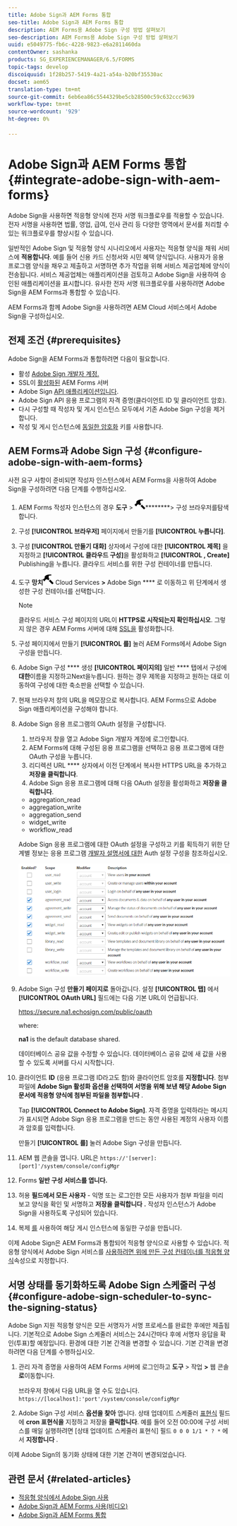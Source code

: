 ```yaml
---
title: Adobe Sign과 AEM Forms 통합
seo-title: Adobe Sign과 AEM Forms 통합
description: AEM Forms용 Adobe Sign 구성 방법 살펴보기
seo-description: AEM Forms용 Adobe Sign 구성 방법 살펴보기
uuid: e5049775-fb6c-4228-9823-e6a2811460da
contentOwner: sashanka
products: SG_EXPERIENCEMANAGER/6.5/FORMS
topic-tags: develop
discoiquuid: 1f28b257-5419-4a21-a54a-b20bf35530ac
docset: aem65
translation-type: tm+mt
source-git-commit: 6eb6ea86c5544329be5cb28500c59c632ccc9639
workflow-type: tm+mt
source-wordcount: '929'
ht-degree: 0%

---
```



# Adobe Sign과 AEM Forms 통합{#integrate-adobe-sign-with-aem-forms}

Adobe Sign을 사용하면 적응형 양식에 전자 서명 워크플로우를 적용할 수 있습니다. 전자 서명을 사용하면 법률, 영업, 급여, 인사 관리 등 다양한 영역에서 문서를 처리할 수 있는 워크플로우를 향상시킬 수 있습니다.

일반적인 Adobe Sign 및 적응형 양식 시나리오에서 사용자는 적응형 양식을 채워 서비스에 **적용합니다**. 예를 들어 신용 카드 신청서와 시민 혜택 양식입니다. 사용자가 응용 프로그램 양식을 채우고 제출하고 서명하면 추가 작업을 위해 서비스 제공업체에 양식이 전송됩니다. 서비스 제공업체는 애플리케이션을 검토하고 Adobe Sign을 사용하여 승인된 애플리케이션을 표시합니다. 유사한 전자 서명 워크플로우를 사용하려면 Adobe Sign을 AEM Forms과 통합할 수 있습니다.

AEM Forms과 함께 Adobe Sign을 사용하려면 AEM Cloud 서비스에서 Adobe Sign을 구성하십시오.

## 전제 조건 {#prerequisites}

Adobe Sign을 AEM Forms과 통합하려면 다음이 필요합니다.

* 활성 [Adobe Sign 개발자 계정.](https://acrobat.adobe.com/us/en/why-adobe/developer-form.html)
* SSL이 [활성화된](/help/sites-administering/ssl-by-default.md) AEM Forms 서버
* Adobe Sign [API 애플리케이션입니다](https://www.adobe.io/apis/documentcloud/sign/docs.html#!adobedocs/adobe-sign/master/gstarted/create_app.md).
* Adobe Sign API 응용 프로그램의 자격 증명(클라이언트 ID 및 클라이언트 암호).
* 다시 구성할 때 작성자 및 게시 인스턴스 모두에서 기존 Adobe Sign 구성을 제거합니다.
* 작성 및 게시 인스턴스에 [동일한 암호화](/help/sites-administering/security-checklist.md#make-sure-you-properly-replicate-encryption-keys-when-needed) 키를 사용합니다.

## AEM Forms과 Adobe Sign 구성 {#configure-adobe-sign-with-aem-forms}

사전 요구 사항이 준비되면 작성자 인스턴스에서 AEM Forms을 사용하여 Adobe Sign을 구성하려면 다음 단계를 수행하십시오.

1. AEM Forms 작성자 인스턴스의 경우 **도구** > ![일반](assets/hammer.png)********> 구성 브라우저를탐색합니다.
1. 구성 **[!UICONTROL 브라우저]** 페이지에서 만들기를 **[!UICONTROL 누릅니다]**.
1. 구성 **[!UICONTROL 만들기 대화]** 상자에서 구성에 대한 **[!UICONTROL 제목]** 을 지정하고 **[!UICONTROL 클라우드 구성]**&#x200B;을 활성화하고 **[!UICONTROL , Create]** Publishing을 누릅니다. 클라우드 서비스를 위한 구성 컨테이너를 만듭니다.
1. 도구 **망치**![>](assets/hammer.png) Cloud Services **>** Adobe Sign **** 로 이동하고 위 단계에서 생성한 구성 컨테이너를 선택합니다.

   >[!NOTE]
   >
   >클라우드 서비스 구성 페이지의 URL이 **HTTPS로 시작되는지 확인하십시오**. 그렇지 않은 경우 AEM Forms 서버에 대해 [SSL을](/help/sites-administering/ssl-by-default.md) 활성화합니다.

1. 구성 페이지에서 만들기 **[!UICONTROL 를]** 눌러 AEM Forms에서 Adobe Sign 구성을 만듭니다.
1. Adobe Sign 구성 **** 생성 **[!UICONTROL 페이지의]** 일반 **** 탭에서 구성에 **대한**&#x200B;이름을 지정하고Next을누릅니다. 원하는 경우 제목을 지정하고 원하는 대로 이동하여 구성에 대한 축소판을 선택할 수 있습니다.

1. 현재 브라우저 창의 URL을 메모장으로 복사합니다. AEM Forms으로 Adobe Sign 애플리케이션을 구성해야 합니다.

1. Adobe Sign 응용 프로그램의 OAuth 설정을 구성합니다.

   1. 브라우저 창을 열고 Adobe Sign 개발자 계정에 로그인합니다.
   1. AEM Forms에 대해 구성된 응용 프로그램을 선택하고 응용 프로그램에 대한 OAuth 구성을 누릅니다.
   1. 리디렉션 URL **** 상자에서 이전 단계에서 복사한 HTTPS URL을 추가하고 **저장을 클릭합니다**.
   1. Adobe Sign 응용 프로그램에 대해 다음 OAuth 설정을 활성화하고 **저장을 클릭합니다**.
   * aggregation_read
   * aggregation_write
   * aggregation_send
   * widget_write
   * workflow_read

   Adobe Sign 응용 프로그램에 대한 OAuth 설정을 구성하고 키를 획득하기 위한 단계별 정보는 응용 프로그램 [개발자 설명서에 대한](https://www.adobe.io/apis/documentcloud/sign/docs.html#!adobedocs/adobe-sign/master/gstarted/configure_oauth.md) Auth 설정 구성을 참조하십시오.

   ![OAuth 구성](assets/oauthconfig_new.png)

1. Adobe Sign 구성 **만들기 페이지로** 돌아갑니다. 설정 **[!UICONTROL 탭]** 에서 **[!UICONTROL OAuth URL]** 필드에는 다음 기본 URL이 언급됩니다.

   https://secure.na1.echosign.com/public/oauth

   where:

   **na1** is the default database shared.

   데이터베이스 공유 값을 수정할 수 있습니다. 데이터베이스 공유 값에 새 값을 사용할 수 있도록 서버를 다시 시작합니다.

1. 클라이언트 **ID** (응용 프로그램 ID라고도 함)와 클라이언트 암호를 **지정합니다**. 첨부 파일에 **Adobe Sign 활성화 옵션을 선택하여 서명을 위해 보낸 해당 Adobe Sign 문서에 적응형 양식에 첨부된 파일을 첨부합니다** .

   Tap **[!UICONTROL Connect to Adobe Sign]**. 자격 증명을 입력하라는 메시지가 표시되면 Adobe Sign 응용 프로그램을 만드는 동안 사용된 계정의 사용자 이름과 암호를 입력합니다.

   만들기 **[!UICONTROL 를]** 눌러 Adobe Sign 구성을 만듭니다.

1. AEM 웹 콘솔을 엽니다. URL은 `https://'[server]:[port]'/system/console/configMgr`
1. Forms **일반 구성 서비스를 엽니다.**
1. 허용 **필드에서 모든 사용자** - 익명 또는 로그인한 모든 사용자가 첨부 파일을 미리 보고 양식을 확인 및 서명하고 **저장을 클릭합니다** **.** 작성자 인스턴스가 Adobe Sign을 사용하도록 구성되어 있습니다.
1. 복제 [를](https://docs.adobe.com/content/help/en/experience-manager-65/deploying/configuring/replication.html) 사용하여 해당 게시 인스턴스에 동일한 구성을 만듭니다.

이제 Adobe Sign은 AEM Forms과 통합되어 적응형 양식으로 사용할 수 있습니다. 적응형 양식에서 Adobe Sign 서비스를 [사용하려면 위에 만든 구성 컨테이너를 적응형 양식](../../forms/using/working-with-adobe-sign.md#configure-adobe-sign-for-an-adaptive-form)속성으로 지정합니다.



## 서명 상태를 동기화하도록 Adobe Sign 스케줄러 구성 {#configure-adobe-sign-scheduler-to-sync-the-signing-status}

Adobe Sign 지원 적응형 양식은 모든 서명자가 서명 프로세스를 완료한 후에만 제출됩니다. 기본적으로 Adobe Sign 스케줄러 서비스는 24시간마다 후에 서명자 응답을 확인(투표)할 예정입니다. 환경에 대한 기본 간격을 변경할 수 있습니다. 기본 간격을 변경하려면 다음 단계를 수행하십시오.

1. 관리 자격 증명을 사용하여 AEM Forms 서버에 로그인하고 **도구** > 작업 **>** 웹 콘솔 **로**&#x200B;이동합니다.

   브라우저 창에서 다음 URL을 열 수도 있습니다.
   `https://[localhost]:'port'/system/console/configMgr`

1. Adobe Sign 구성 서비스 **옵션을 찾아** 엽니다. 상태 업데이트 스케줄러 [표현식](https://en.wikipedia.org/wiki/Cron#CRON_expression) 필드에 **cron 표현식을** 지정하고 저장을 **클릭합니다**. 예를 들어 오전 00:00에 구성 서비스를 매일 실행하려면 [상태 업데이트 스케줄러 표현식] 필드 `0 0 0 1/1 * ? *` 에서 **지정합니다** .

이제 Adobe Sign의 동기화 상태에 대한 기본 간격이 변경되었습니다.

## 관련 문서 {#related-articles}

* [적응형 양식에서 Adobe Sign 사용](../../forms/using/working-with-adobe-sign.md)
* [Adobe Sign과 AEM Forms 사용(비디오)](https://helpx.adobe.com/experience-manager/kt/forms/using/adobe-sign-integration-feature-video.html)
* [Adobe Sign과 AEM Forms 통합](../../forms/using/adobe-sign-integration-adaptive-forms.md)

